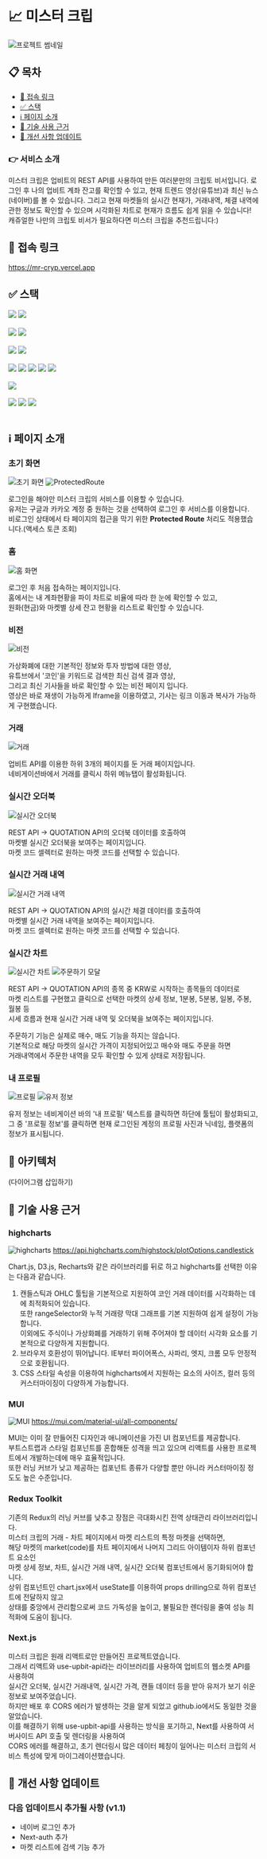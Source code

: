 # 📈 미스터 크립 

![프로젝트 썸네일](./public/images/readme/thumbnail.webp)

## 📋 목차

- [🔗 접속 링크](#🔗-접속-링크)
- [✅ 스택](#✅-스택)
- [ℹ️ 페이지 소개](#ℹ️-페이지-소개)
- [📌 기술 사용 근거](#📌-기술-사용-근거)
- [🌱 개선 사항 업데이트](#🌱-개선-사항-업데이트)

### 👉 서비스 소개

미스터 크립은 업비트의 REST API를 사용하여 만든 여러분만의 크립토 비서입니다.
로그인 후 나의 업비트 계좌 잔고를 확인할 수 있고, 현재 트렌드 영상(유튜브)과 최신 뉴스(네이버)를 볼 수 있습니다. 그리고 현재 마켓들의 실시간 현재가, 거래내역, 체결 내역에 관한 정보도 확인할 수 있으며 시각화된 차트로 현재가 흐름도 쉽게 읽을 수 있습니다!
캐쥬얼한 나만의 크립토 비서가 필요하다면 미스터 크립을 추천드립니다:)

## 🔗 접속 링크
https://mr-cryp.vercel.app

## ✅ 스택
<div>
    <img src="https://img.shields.io/badge/Next.js-000000?style=flat-square&logo=next.js&logoColor=white">
    <img src="https://img.shields.io/badge/React.js-61DAFB?style=flat-square&logo=react&logoColor=black">
</div><br/>
<div>
    <img src="https://img.shields.io/badge/React Query-FF4154?style=flat-square&logo=reactquery&logoColor=white">
    <img src="https://img.shields.io/badge/Redux Toolkit-764ABC?style=flat-square&logo=redux&logoColor=white">
</div><br/>
<div>
    <img src="https://img.shields.io/badge/MUI-007FFF?style=flat-square&logo=mui&logoColor=white">
    <img src="https://img.shields.io/badge/highcharts-68BC71?style=flat-square&logo=highcharts&logoColor=white">
</div><br/>
<div>
    <img src="https://img.shields.io/badge/Upbit API-0052CC?style=flat-square&logo=upbit&logoColor=white">
    <img src="https://img.shields.io/badge/Youtube API-FF0000?style=flat-square&logo=youtube&logoColor=white">
    <img src="https://img.shields.io/badge/Naver API-03C75A?style=flat-square&logo=naver&logoColor=white">
    <img src="https://img.shields.io/badge/Kakao Oauth-FFCD00?style=flat-square&logo=kakao&logoColor=white">
    <img src="https://img.shields.io/badge/Google Oauth-4285F4?style=flat-square&logo=google&logoColor=white">
</div><br/>
<div>
    <img src="https://img.shields.io/badge/Vercel-000000?style=flat-square&logo=vercel&logoColor=white">
</div><br/>
<div>
    <img src="https://img.shields.io/badge/axios-5A29E4?style=flat-square&logo=axios&logoColor=white">
    <img src="https://img.shields.io/badge/ESLint-4B32C3?style=flat-square&logo=eslint&logoColor=white">
    <img src="https://img.shields.io/badge/Prettier-F7B93E?style=flat-square&logo=prettier&logoColor=black">
</div><br/>

## ℹ️ 페이지 소개
### 초기 화면
![초기 화면](./public/images/readme/page_root.webp)
![ProtectedRoute](./public/images/readme/protected_route.gif)

로그인을 해야만 미스터 크립의 서비스를 이용할 수 있습니다.<br>
유저는 구글과 카카오 계정 중 원하는 것을 선택하여 로그인 후 서비스를 이용합니다.<br>
비로그인 상태에서 타 페이지의 접근을 막기 위한 **Protected Route** 처리도 적용했습니다.(액세스 토큰 조회)<br>

### 홈
![홈 화면](./public/images/readme/page_home.gif)

로그인 후 처음 접속하는 페이지입니다.<br>
홈에서는 내 계좌현황을 파이 차트로 비율에 따라 한 눈에 확인할 수 있고,<br>
원화(현금)와 마켓별 상세 잔고 현황을 리스트로 확인할 수 있습니다.<br>

### 비전
![비전](./public/images/readme/page_vision.gif)

가상화폐에 대한 기본적인 정보와 투자 방법에 대한 영상,<br>
유튜브에서 '코인'을 키워드로 검색한 최신 검색 결과 영상,<br>
그리고 최신 기사들을 바로 확인할 수 있는 비전 페이지 입니다.<br>
영상은 바로 재생이 가능하게 Iframe을 이용하였고, 기사는 링크 이동과 복사가 가능하게 구현했습니다.<br>

### 거래
![거래](./public/images/readme/page_trade.webp)

업비트 API를 이용한 하위 3개의 페이지를 둔 거래 페이지입니다.<br>
네비게이션바에서 거래를 클릭시 하위 메뉴탭이 활성화됩니다.<br>

### 실시간 오더북
![실시간 오더북](./public/images/readme/page_orderbook.webp)

REST API -> QUOTATION API의 오더북 데이터를 호출하여<br>
마켓별 실시간 오더북을 보여주는 페이지입니다.<br>
마켓 코드 셀렉터로 원하는 마켓 코드를 선택할 수 있습니다.<br>

### 실시간 거래 내역
![실시간 거래 내역](./public/images/readme/page_tradeHistory.webp)

REST API -> QUOTATION API의 실시간 체결 데이터를 호출하여<br>
마켓별 실시간 거래 내역을 보여주는 페이지입니다.<br>
마켓 코드 셀렉터로 원하는 마켓 코드를 선택할 수 있습니다.<br>

### 실시간 차트
![실시간 차트](./public/images/readme/page_trade_chart.gif)
![주문하기 모달](./public/images/readme/page_trade_chart_order.gif)

REST API -> QUOTATION API의 종목 중 KRW로 시작하는 종목들의 데이터로<br>
마켓 리스트를 구현했고 클릭으로 선택한 마켓의 상세 정보, 1분봉, 5분봉, 일봉, 주봉, 월봉 등<br>
시세 흐름과 현재 실시간 거래 내역 및 오더북을 보여주는 페이지입니다.<br>

주문하기 기능은 실제로 매수, 매도 기능을 하지는 않습니다.<br>
기본적으로 해당 마켓의 실시간 가격이 지정되어있고 매수와 매도 주문을 하면<br>
거래내역에서 주문한 내역을 모두 확인할 수 있게 상태로 저장됩니다.<br>

### 내 프로필
![프로필](./public/images/readme/navbar_user.webp)
![유저 정보](./public/images/readme/user_modal.webp)

유저 정보는 네비게이션 바의 '내 프로필' 텍스트를 클릭하면 하단에 툴팁이 활성화되고,<br>
그 중 '프로필 정보'를 클릭하면 현재 로그인된 계정의 프로필 사진과 닉네임, 플랫폼의 정보가 표시됩니다.<br>

## 🧱 아키텍처
(다이어그램 삽입하기)


## 📌 기술 사용 근거
### highcharts
![highcharts](./public/images/readme/highcharts.webp)
https://api.highcharts.com/highstock/plotOptions.candlestick

Chart.js, D3.js, Recharts와 같은 라이브러리를 뒤로 하고 highcharts를 선택한 이유는 다음과 같습니다.<br>

1. 캔들스틱과 OHLC 툴팁을 기본적으로 지원하여 코인 거래 데이터를 시각화하는 데에 최적화되어 있습니다.<br>
    또한 rangeSelector와 누적 거래량 막대 그래프를 기본 지원하여 쉽게 설정이 가능합니다.<br>
    이외에도 주식이나 가상화폐를 거래하기 위해 주어져야 할 데이터 시각화 요소를 기본적으로 다양하게 지원합니다.
2. 브라우저 호환성이 뛰어납니다. IE부터 파이어폭스, 사파리, 엣지, 크롬 모두 안정적으로 호환됩니다.
3. CSS 스타일 속성을 이용하여 highcharts에서 지원하는 요소의 사이즈, 컬러 등의 커스터마이징이 다양하게 가능합니다.

### MUI
![MUI](./public/images/readme/mui.webp)
https://mui.com/material-ui/all-components/

MUI는 이미 잘 만들어진 디자인과 애니메이션을 가진 UI 컴포넌트를 제공합니다.<br> 
부트스트랩과 스타일 컴포넌트를 혼합해둔 성격을 띄고 있으며 리액트를 사용한 프로젝트에서 개발하는데에 매우 효율적입니다.<br>
또한 러닝 커브가 낮고 제공하는 컴포넌트 종류가 다양할 뿐만 아니라 커스터마이징 정도도 높은 수준입니다.<br>

### Redux Toolkit
기존의 Redux의 러닝 커브를 낮추고 장점은 극대화시킨 전역 상태관리 라이브러리입니다.<br>
미스터 크립의 거래 - 차트 페이지에서 마켓 리스트의 특정 마켓을 선택하면,<br>
해당 마켓의 market(code)를 차트 페이지에서 나머지 그리드 아이템이자 하위 컴포넌트 요소인 <br>
마켓 상세 정보, 차트, 실시간 거래 내역, 실시간 오더북 컴포넌트에서 동기화되어야 합니다.<br>
상위 컴포넌트인 chart.jsx에서 useState를 이용하여 props drilling으로 하위 컴포넌트에 전달하지 않고<br>
상태를 중앙에서 관리함으로써 코드 가독성을 높이고, 불필요한 렌더링을 줄여 성능 최적화에 도움이 됩니다.<br>

### Next.js
미스터 크립은 원래 리액트로만 만들어진 프로젝트였습니다.<br>
그래서 리액트와 use-upbit-api라는 라이브러리를 사용하여 업비트의 웹소켓 API를 사용하여<br>
실시간 오더북, 실시간 거래내역, 실시간 가격, 캔들 데이터 등을 받아 유저가 보기 쉬운 정보로 보여주었습니다.<br>
하지만 배포 후 CORS 에러가 발생하는 것을 알게 되었고 github.io에서도 동일한 것을 알았습니다.<br>
이를 해결하기 위해 use-upbit-api를 사용하는 방식을 포기하고, Next를 사용하여 서버사이드 API 호출 및 렌더링을 사용하여<br>
CORS 에러를 해결하고, 초기 렌더링시 많은 데이터 페칭이 일어나는 미스터 크립의 서비스 특성에 맞게 마이그레이션했습니다.

## 🌱 개선 사항 업데이트
### 다음 업데이트시 추가될 사항 (v1.1)
- 네이버 로그인 추가
- Next-auth 추가
- 마켓 리스트에 검색 기능 추가